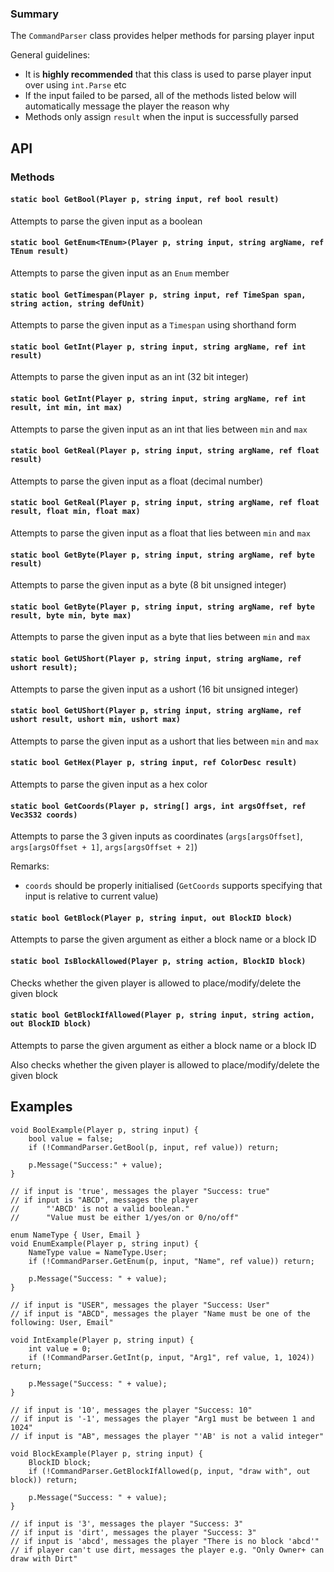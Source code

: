 ### Summary

The `CommandParser` class provides helper methods for parsing player input

General guidelines:
- It is **highly recommended** that this class is used to parse player input over using `int.Parse` etc
- If the input failed to be parsed, all of the methods listed below will automatically message the player the reason why
- Methods only assign `result` when the input is successfully parsed

## API

### Methods

#### `static bool GetBool(Player p, string input, ref bool result)`

Attempts to parse the given input as a boolean

#### `static bool GetEnum<TEnum>(Player p, string input, string argName, ref TEnum result)`

Attempts to parse the given input as an `Enum` member

#### `static bool GetTimespan(Player p, string input, ref TimeSpan span, string action, string defUnit)`

Attempts to parse the given input as a `Timespan` using shorthand form

#### `static bool GetInt(Player p, string input, string argName, ref int result)`

Attempts to parse the given input as an int (32 bit integer)

#### `static bool GetInt(Player p, string input, string argName, ref int result, int min, int max)`

Attempts to parse the given input as an int that lies between `min` and `max`

#### `static bool GetReal(Player p, string input, string argName, ref float result)`

Attempts to parse the given input as a float (decimal number)

#### `static bool GetReal(Player p, string input, string argName, ref float result, float min, float max)`

Attempts to parse the given input as a float that lies between `min` and `max`

#### `static bool GetByte(Player p, string input, string argName, ref byte result)`

Attempts to parse the given input as a byte (8 bit unsigned integer)

#### `static bool GetByte(Player p, string input, string argName, ref byte result, byte min, byte max)`

Attempts to parse the given input as a byte that lies between `min` and `max`

#### `static bool GetUShort(Player p, string input, string argName, ref ushort result);`

Attempts to parse the given input as a ushort (16 bit unsigned integer)

#### `static bool GetUShort(Player p, string input, string argName, ref ushort result, ushort min, ushort max)`

Attempts to parse the given input as a ushort that lies between `min` and `max`

#### `static bool GetHex(Player p, string input, ref ColorDesc result)`

Attempts to parse the given input as a hex color

#### `static bool GetCoords(Player p, string[] args, int argsOffset, ref Vec3S32 coords)`

Attempts to parse the 3 given inputs as coordinates (`args[argsOffset]`, `args[argsOffset + 1]`, `args[argsOffset + 2]`)

Remarks:
- `coords` should be properly initialised (`GetCoords` supports specifying that input is relative to current value)

#### `static bool GetBlock(Player p, string input, out BlockID block)`

Attempts to parse the given argument as either a block name or a block ID

#### `static bool IsBlockAllowed(Player p, string action, BlockID block)`

Checks whether the given player is allowed to place/modify/delete the given block

#### `static bool GetBlockIfAllowed(Player p, string input, string action, out BlockID block)`

Attempts to parse the given argument as either a block name or a block ID

Also checks whether the given player is allowed to place/modify/delete the given block

## Examples

```CSharp
void BoolExample(Player p, string input) {
	bool value = false;
	if (!CommandParser.GetBool(p, input, ref value)) return;
	
	p.Message("Success:" + value);
}

// if input is 'true', messages the player "Success: true"
// if input is "ABCD", messages the player 
//		"'ABCD' is not a valid boolean." 
//		"Value must be either 1/yes/on or 0/no/off"
```

```CSharp
enum NameType { User, Email }
void EnumExample(Player p, string input) {
	NameType value = NameType.User;
	if (!CommandParser.GetEnum(p, input, "Name", ref value)) return;
	
	p.Message("Success: " + value);
}

// if input is "USER", messages the player "Success: User"
// if input is "ABCD", messages the player "Name must be one of the following: User, Email"

```

```CSharp
void IntExample(Player p, string input) {
	int value = 0;
	if (!CommandParser.GetInt(p, input, "Arg1", ref value, 1, 1024)) return;
	
	p.Message("Success: " + value);
}

// if input is '10', messages the player "Success: 10"
// if input is '-1', messages the player "Arg1 must be between 1 and 1024"
// if input is "AB", messages the player "'AB' is not a valid integer"
```

```CSharp
void BlockExample(Player p, string input) {
	BlockID block;
	if (!CommandParser.GetBlockIfAllowed(p, input, "draw with", out block)) return;
	
	p.Message("Success: " + value);
}

// if input is '3', messages the player "Success: 3"
// if input is 'dirt', messages the player "Success: 3"
// if input is 'abcd', messages the player "There is no block 'abcd'"
// if player can't use dirt, messages the player e.g. "Only Owner+ can draw with Dirt"
```